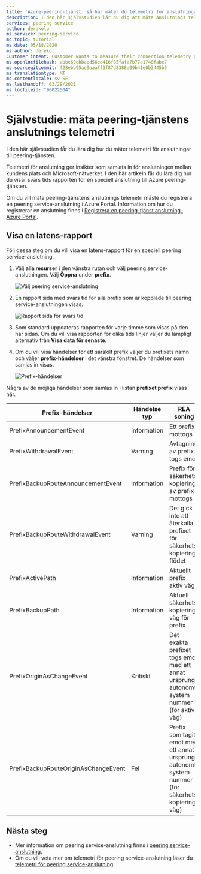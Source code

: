 ```yaml
---
title: 'Azure-peering-tjänst: så här mäter du telemetri för anslutningar '
description: I den här självstudien lär du dig att mäta anslutnings telemetri.
services: peering-service
author: derekolo
ms.service: peering-service
ms.topic: tutorial
ms.date: 05/18/2020
ms.author: derekol
Customer intent: Customer wants to measure their connection telemetry per prefix to Microsoft services with Azure Peering Service.
ms.openlocfilehash: abbe69ebbaed56ed416f85fafa7b77a1740fabe7
ms.sourcegitcommit: f28ebb95ae9aaaff3f87d8388a09b41e0b3445b5
ms.translationtype: MT
ms.contentlocale: sv-SE
ms.lasthandoff: 03/29/2021
ms.locfileid: "96022504"
---
```

# <a name="tutorial-measure-peering-service-connection-telemetry"></a>Självstudie: mäta peering-tjänstens anslutnings telemetri

 I den här självstudien får du lära dig hur du mäter telemetri för anslutningar till peering-tjänsten.
 
 Telemetri för anslutning ger insikter som samlats in för anslutningen mellan kundens plats och Microsoft-nätverket. I den här artikeln får du lära dig hur du visar svars tids rapporten för en speciell anslutning till Azure peering-tjänsten. 

Om du vill mäta peering-tjänstens anslutnings telemetri måste du registrera en peering service-anslutning i Azure Portal. Information om hur du registrerar en anslutning finns i [Registrera en peering-tjänst anslutning-Azure Portal](azure-portal.md).


## <a name="view-a-latency-report"></a>Visa en latens-rapport

Följ dessa steg om du vill visa en latens-rapport för en speciell peering service-anslutning.

1. Välj **alla resurser** i den vänstra rutan och välj peering service-anslutningen. Välj **Öppna** under **prefix**. 

   ![Välj peering service-anslutning](./media/peering-service-measure/peering-service-measure-menu.png)

2. En rapport sida med svars tid för alla prefix som är kopplade till peering service-anslutningen visas. 

      ![Rapport sida för svars tid](./media/peering-service-measure/peering-service-latency-report.png)

3. Som standard uppdateras rapporten för varje timme som visas på den här sidan. Om du vill visa rapporten för olika tids linjer väljer du lämpligt alternativ från **Visa data för senaste**. 

4. Om du vill visa händelser för ett särskilt prefix väljer du prefixets namn och väljer **prefix-händelser** i det vänstra fönstret. De händelser som samlas in visas.


   ![Prefix-händelser](./media/peering-service-measure/peering-service-prefix-event.png)

 Några av de möjliga händelser som samlas in i listan **prefixet prefix** visas här.

| **Prefix-händelser** | **Händelse typ**|**REA soning**|
|-----------|---------|---------|
| PrefixAnnouncementEvent |Information|Ett prefix mottogs|
| PrefixWithdrawalEvent|Varning| Avtagning av prefix togs emot |
| PrefixBackupRouteAnnouncementEvent |Information|Prefix för säkerhets kopiering av prefix mottogs |
| PrefixBackupRouteWithdrawalEvent|Varning|Det gick inte att återkalla prefixet för säkerhets kopierings flödet |
| PrefixActivePath |Information| Aktuellt prefix aktiv väg   |
| PrefixBackupPath | Information|Aktuell säkerhets kopierings väg för prefix   |
| PrefixOriginAsChangeEvent|Kritiskt| Det exakta prefixet togs emot med ett annat ursprung autonomt system nummer (för aktiv väg)| 
| PrefixBackupRouteOriginAsChangeEvent  | Fel|Prefix som tagits emot med ett annat ursprung autonomt system nummer (för säkerhets kopierings väg)  |

## <a name="next-steps"></a>Nästa steg

- Mer information om peering service-anslutning finns i [peering service-anslutning](connection.md).
- Om du vill veta mer om telemetri för peering service-anslutning läser du [telemetri för peering service-anslutning](connection-telemetry.md).